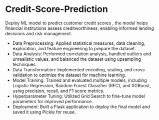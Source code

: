 # Credit-Score-Prediction
Deploy ML model to predict customer credit scores , the model helps financial institutions assess creditworthiness, enabling informed lending decisions and risk management.

* Data Preprocessing: Applied statistical measures, data cleaning, exploration, and feature engineering to prepare the dataset.
* Data Analysis: Performed correlation analysis, handled outliers and unrealistic values, and balanced the dataset using upsampling techniques.
* Data Transformation: Implemented encoding, scaling, and cross-validation to optimize the dataset for machine learning.
* Model Training: Trained and evaluated multiple models, including Logistic Regression, Random Forest Classifier (RFC), and XGBoost, using precision, recall, and F1 score metrics.
* Hyperparameter Tuning: Utilized Grid Search to fine-tune model parameters for improved performance.
* Deployment: Built a Flask application to deploy the final model and saved it using Pickle for reuse.

